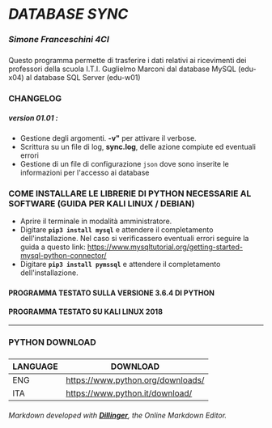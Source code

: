 # *DATABASE SYNC*
### *Simone Franceschini 4CI*
###

Questo programma permette di trasferire i dati relativi ai ricevimenti dei professori della scuola I.T.I. Guglielmo Marconi dal database MySQL (edu-x04) al database SQL Server (edu-w01)

### **CHANGELOG**
##### *version 01.01* :
- Gestione degli argomenti. **-v"** per attivare il verbose. 
- Scrittura su un file di log, **sync.log**, delle azione compiute ed eventuali errori
- Gestione di un file di configurazione `json` dove sono inserite le informazioni per l'accesso ai database

### **COME INSTALLARE LE LIBRERIE DI PYTHON NECESSARIE AL SOFTWARE (GUIDA PER KALI LINUX / DEBIAN)**
- Aprire il terminale in modalità amministratore.
- Digitare **`pip3 install mysql`** e attendere il completamento dell'installazione. 
	Nel caso si verificassero eventuali errori seguire la guida a questo link: https://www.mysqltutorial.org/getting-started-mysql-python-connector/
- Digitare **`pip3 install pymssql`** e attendere il completamento dell'installazione.

###
#### **PROGRAMMA TESTATO SULLA VERSIONE 3.6.4 DI PYTHON**
#### **PROGRAMMA TESTATO SU KALI LINUX 2018**

------------------------------------------------------
### **PYTHON DOWNLOAD**
###

| LANGUAGE | DOWNLOAD |
| ------ | ------ |
| ENG | https://www.python.org/downloads/ |
| ITA | https://www.python.it/download/ |

###### *Markdown developed with [**Dillinger**](https://dillinger.io/), the Online Markdown Editor.*